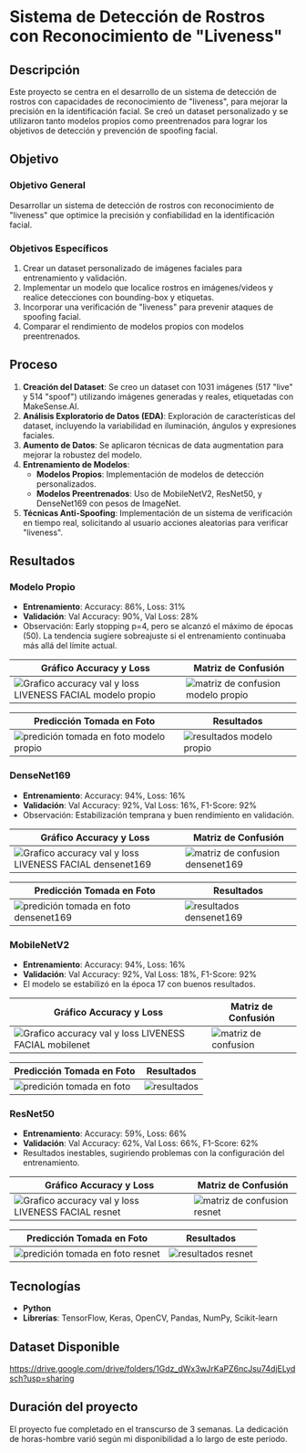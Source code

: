 # Sistema de Detección de Rostros con Reconocimiento de "Liveness"

## Descripción
Este proyecto se centra en el desarrollo de un sistema de detección de rostros con capacidades de reconocimiento de "liveness", para mejorar la precisión en la identificación facial. Se creó un dataset personalizado y se utilizaron tanto modelos propios como preentrenados para lograr los objetivos de detección y prevención de spoofing facial.

## Objetivo

### Objetivo General
Desarrollar un sistema de detección de rostros con reconocimiento de "liveness" que optimice la precisión y confiabilidad en la identificación facial.

### Objetivos Específicos
1. Crear un dataset personalizado de imágenes faciales para entrenamiento y validación.
2. Implementar un modelo que localice rostros en imágenes/videos y realice detecciones con bounding-box y etiquetas.
3. Incorporar una verificación de "liveness" para prevenir ataques de spoofing facial.
4. Comparar el rendimiento de modelos propios con modelos preentrenados.

## Proceso

1. **Creación del Dataset**: Se creo un dataset con 1031 imágenes (517 "live" y 514 "spoof") utilizando imágenes generadas y reales, etiquetadas con MakeSense.AI.
2. **Análisis Exploratorio de Datos (EDA)**: Exploración de características del dataset, incluyendo la variabilidad en iluminación, ángulos y expresiones faciales.
3. **Aumento de Datos**: Se aplicaron técnicas de data augmentation para mejorar la robustez del modelo.
4. **Entrenamiento de Modelos**: 
   - **Modelos Propios**: Implementación de modelos de detección personalizados.
   - **Modelos Preentrenados**: Uso de MobileNetV2, ResNet50, y DenseNet169 con pesos de ImageNet.
5. **Técnicas Anti-Spoofing**: Implementación de un sistema de verificación en tiempo real, solicitando al usuario acciones aleatorias para verificar "liveness".

## Resultados
### Modelo Propio
- **Entrenamiento**: Accuracy: 86%, Loss: 31%
- **Validación**: Val Accuracy: 90%, Val Loss: 28%
- Observación: Early stopping p=4, pero se alcanzó el máximo de épocas (50). La tendencia sugiere sobreajuste si el entrenamiento continuaba más allá del límite actual.

| **Gráfico Accuracy y Loss**               | **Matriz de Confusión**               |
|-------------------------------------------|---------------------------------------|
| ![Grafico accuracy val y loss LIVENESS FACIAL modelo propio](https://github.com/user-attachments/assets/658c7a81-3597-4b64-b3bc-7470bffc8695) | ![matriz de confusion modelo propio](https://github.com/user-attachments/assets/910f5dc3-42ff-4d8c-a87e-a82cd1bbc44f) |

| **Predicción Tomada en Foto**             | **Resultados**                       |
|-------------------------------------------|---------------------------------------|
| ![predición tomada en foto modelo propio](https://github.com/user-attachments/assets/b39a3992-86a5-4c29-a743-0b9e76f8d0c8) | ![resultados modelo propio](https://github.com/user-attachments/assets/12f1248b-8682-4f14-bbc2-4993c7b474f1) |

### DenseNet169
- **Entrenamiento**: Accuracy: 94%, Loss: 16%
- **Validación**: Val Accuracy: 92%, Val Loss: 16%, F1-Score: 92%
- Observación: Estabilización temprana y buen rendimiento en validación.

| **Gráfico Accuracy y Loss**               | **Matriz de Confusión**               |
|-------------------------------------------|---------------------------------------|
| ![Grafico accuracy val y loss LIVENESS FACIAL densenet169](https://github.com/user-attachments/assets/024268d9-02ad-40fd-bac5-cfd9864772ba) | ![matriz de confusion densenet169](https://github.com/user-attachments/assets/71caa34b-b783-4e4e-adfe-186f4ae83f9f) |

| **Predicción Tomada en Foto**             | **Resultados**                       |
|-------------------------------------------|---------------------------------------|
| ![predición tomada en foto densenet169](https://github.com/user-attachments/assets/c43b018e-7976-44c8-b77d-56a79e02eb58) | ![resultados densenet169](https://github.com/user-attachments/assets/e160c6bf-e5e2-44bb-bb5b-e2c5fb698948) |


### MobileNetV2
- **Entrenamiento**: Accuracy: 94%, Loss: 16%
- **Validación**: Val Accuracy: 92%, Val Loss: 18%, F1-Score: 92%
- El modelo se estabilizó en la época 17 con buenos resultados.

| **Gráfico Accuracy y Loss**               | **Matriz de Confusión**               |
|-------------------------------------------|---------------------------------------|
| ![Grafico accuracy val y loss LIVENESS FACIAL mobilenet](https://github.com/user-attachments/assets/45bab8bf-6190-419e-8797-71b374f600b5) | ![matriz de confusion](https://github.com/user-attachments/assets/4897045e-25b0-49d2-8423-7bc85e5a197d) |

| **Predicción Tomada en Foto**             | **Resultados**                       |
|-------------------------------------------|---------------------------------------|
| ![predición tomada en foto](https://github.com/user-attachments/assets/cfa539ce-5981-4977-a770-6e0245f47798) | ![resultados](https://github.com/user-attachments/assets/1a65ebe3-5bef-4e37-b2cd-a74cb4a31096) |


### ResNet50
- **Entrenamiento**: Accuracy: 59%, Loss: 66%
- **Validación**: Val Accuracy: 62%, Val Loss: 66%, F1-Score: 62%
- Resultados inestables, sugiriendo problemas con la configuración del entrenamiento.

| **Gráfico Accuracy y Loss**               | **Matriz de Confusión**               |
|-------------------------------------------|---------------------------------------|
| ![Grafico accuracy val y loss LIVENESS FACIAL resnet](https://github.com/user-attachments/assets/403fe726-2684-473e-ad5f-5e28718f45cb) | ![matriz de confusion resnet](https://github.com/user-attachments/assets/c9433421-5a9d-460a-a4da-d46438b315c6) |

| **Predicción Tomada en Foto**             | **Resultados**                       |
|-------------------------------------------|---------------------------------------|
| ![predición tomada en foto resnet](https://github.com/user-attachments/assets/5dc3e235-89f0-457d-98a9-ddcd26aef6a4) | ![resultados resnet](https://github.com/user-attachments/assets/c0183742-e71c-4718-a512-c2cd463c10f5) |


## Tecnologías
- **Python**
- **Librerías**: TensorFlow, Keras, OpenCV, Pandas, NumPy, Scikit-learn

## Dataset Disponible
https://drive.google.com/drive/folders/1Gdz_dWx3wJrKaPZ6ncJsu74djELydsch?usp=sharing

## Duración del proyecto
El proyecto fue completado en el transcurso de 3 semanas. La dedicación de horas-hombre varió según mi disponibilidad a lo largo de este período.
